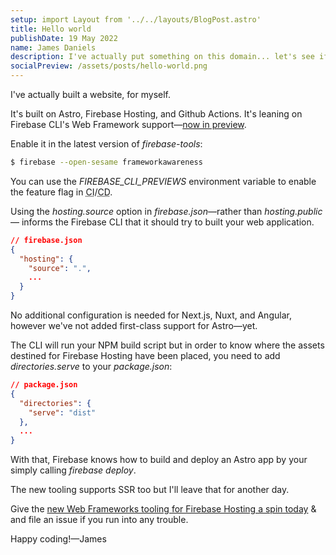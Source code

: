```yaml
---
setup: import Layout from '../../layouts/BlogPost.astro'
title: Hello world
publishDate: 19 May 2022
name: James Daniels
description: I've actually put something on this domain... let's see if I can keep it up
socialPreview: /assets/posts/hello-world.png
---
```


I've actually built a website, for myself.


It's built on Astro, Firebase Hosting, and Github Actions. It's leaning on Firebase CLI's Web Framework support&mdash;[now in preview](https://github.com/FirebaseExtended/firebase-framework-tools).

Enable it in the latest version of _firebase-tools_:

```bash
$ firebase --open-sesame frameworkawareness
```

<p style="color: var(--theme-text-lighter)">You can use the <em>FIREBASE_CLI_PREVIEWS</em> environment variable to enable the feature flag in <abbr title="Continuous Integration">CI</abbr>/<abbr title="Continuous Deployment">CD</abbr>.</p>

Using the _hosting.source_ option in _firebase.json_&mdash;rather than _hosting.public_&mdash; informs the Firebase CLI that it should try to built your web application.

```json
// firebase.json
{
  "hosting": {
    "source": ".",
    ...
  }
}
```

No additional configuration is needed for Next.js, Nuxt, and Angular, however we've not added first-class support for Astro&mdash;yet.

The CLI will run your NPM build script but in order to know where the assets destined for Firebase Hosting have been placed, you need to add  _directories.serve_ to your _package.json_:

```json
// package.json
{
  "directories": {
    "serve": "dist"
  },
  ...
}
```

With that, Firebase knows how to build and deploy an Astro app by your simply calling _firebase deploy_.

The new tooling supports SSR too but I'll leave that for another day.

Give the [new Web Frameworks tooling for Firebase Hosting a spin today](https://github.com/FirebaseExtended/firebase-framework-tools) &amp; and file an issue if you run into any trouble.

Happy coding!&mdash;James
